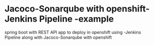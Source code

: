 # Jacoco-Sonarqube with openshift-Jenkins Pipeline -example
spring boot with REST API app to deploy in openshift using -Jenkins Pipeline along with Jacoco-Sonarqube with openshift
